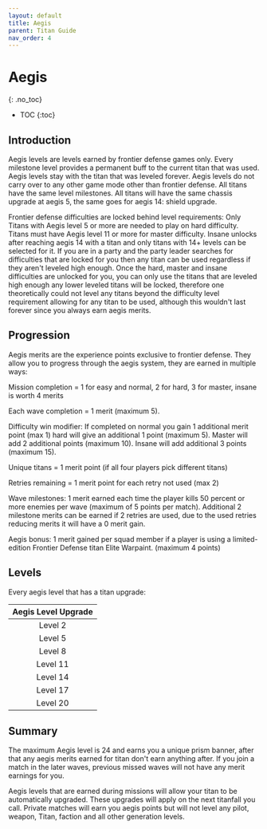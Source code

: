```yaml
---
layout: default
title: Aegis
parent: Titan Guide
nav_order: 4
---
```


# Aegis
{: .no_toc}

- TOC
{:toc}

## Introduction

Aegis levels are levels earned by frontier defense games only. Every milestone level provides a permanent buff to the current titan that was used. Aegis levels stay with the titan that was leveled forever. Aegis levels do not carry over to any other game mode other than frontier defense. All titans have the same level milestones. All titans will have the same chassis upgrade at aegis 5, the same goes for aegis 14: shield upgrade.

Frontier defense difficulties are locked behind level requirements: Only Titans with Aegis level 5 or more are needed to play on hard difficulty. Titans must have Aegis level 11 or more for master difficulty. Insane unlocks after reaching aegis 14 with a titan and only titans with 14+ levels can be selected for it. If you are in a party and the party leader searches for difficulties that are locked for you then any titan can be used regardless if they aren't leveled high enough. Once the hard, master and insane difficulties are unlocked for you, you can only use the titans that are leveled high enough any lower leveled titans will be locked, therefore one theoretically could not level any titans beyond the difficulty level requirement allowing for any titan to be used, although this wouldn't last forever since you always earn aegis merits.

## Progression

Aegis merits are the experience points exclusive to frontier defense. They allow you to progress through the aegis system, they are earned in multiple ways:

Mission completion = 1 for easy and normal, 2 for hard, 3 for master, insane is worth 4 merits

Each wave completion = 1 merit (maximum 5).

Difficulty win modifier: If completed on normal you gain 1 additional merit point (max 1) hard will give an additional 1 point (maximum 5). Master will add 2 additional points (maximum 10). Insane will add additional 3 points (maximum 15).

Unique titans = 1 merit point (if all four players pick different titans)

Retries remaining = 1 merit point for each retry not used (max 2)

Wave milestones: 1 merit earned each time the player kills 50 percent or more enemies per wave (maximum of 5 points per match). Additional 2 milestone merits can be earned if 2 retries are used, due to the used retries reducing merits it will have a 0 merit gain.

Aegis bonus: 1 merit gained per squad member if a player is using a limited-edition Frontier Defense titan Elite Warpaint. (maximum 4 points)

## Levels

Every aegis level that has a titan upgrade:

| Aegis Level Upgrade |
| :---: |
| Level 2 |
| Level 5 |
| Level 8 |
| Level 11 |
| Level 14 |
| Level 17 |
| Level 20 |

## Summary

The maximum Aegis level is 24 and earns you a unique prism banner, after that any aegis merits earned for titan don't earn anything after. If you join a match in the later waves, previous missed waves will not have any merit earnings for you.

Aegis levels that are earned during missions will allow your titan to be automatically upgraded. These upgrades will apply on the next titanfall you call. Private matches will earn you aegis points but will not level any pilot, weapon, Titan, faction and all other generation levels.
